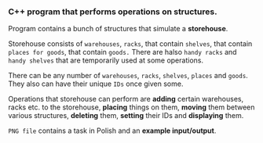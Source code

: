 ### C++ program that performs operations on structures.

Program contains a bunch of structures that simulate a **storehouse**. 

Storehouse consists of `warehouses`, `racks`, that contain `shelves`, that contain `places for goods`,
that contain `goods.` There are halso `handy racks` and `handy shelves` that are temporarily used at some
operations.

There can be any number of `warehouses`, `racks`, `shelves`, `places` and `goods`. They also can have
their unique `IDs` once given some. 

Operations that storehouse can perform are **adding** certain warehouses, racks etc. to the storehouse, 
**placing** things on them, **moving** them between various structures,
**deleting** them, **setting** their IDs and **displaying** them.

`PNG file` contains a task in Polish and an **example input/output**.
